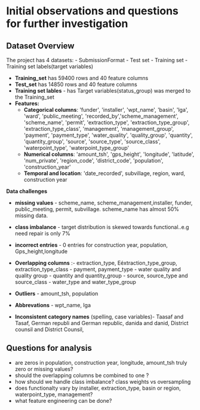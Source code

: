 # **Initial observations and questions for further investigation**

## Dataset Overview

The project has 4 datasets:
     - SubmissionFormat
     - Test set
     - Training set 
     - Training set labels(target variables)

- **Training_set** has 59400 rows and 40 feature columns
- **Test_set** has 14850 rows and 40 feature columns
- **Training set lables** - has Target variables(status_group) was merged to the Training_set
- **Features:**
   - **Categorical columns**: 'funder', 'installer', 'wpt_name', 'basin', 'lga', 'ward', 'public_meeting', 'recorded_by','scheme_management', 'scheme_name', 'permit', 'extraction_type', 'extraction_type_group', 'extraction_type_class', 'management',
    'management_group', 'payment', 'payment_type', 'water_quality', 'quality_group', 'quantity', 'quantity_group', 'source', 'source_type', 'source_class', 'waterpoint_type', 'waterpoint_type_group'
   - **Numerical columns**: 'amount_tsh', 'gps_height', 'longitude', 'latitude',
       'num_private', 'region_code', 'district_code', 'population', 'construction_year'
   - **Temporal and location**: 'date_recorded', subvillage, region, ward, construction year

**Data challenges**             
- **missing values** - scheme_name, scheme_management,installer, funder, public_meeting, permit, subvillage. scheme_name has almost 50% missing data.
- **class imbalance** - target distribution is skewed towards functional..e.g need repair is only 7%
- **incorrect entries** - 0 entries for construction year, population, Gps_height,longitude
- **Overlapping columns** :- extraction_type, Eéxtraction_type_group, extraction_type_class
                         - payment, payment_type
                         - water quality and quality group
                         - quantity and quantity_group
                         - source, source_type and source_class
                         - water_type and water_type_group
                          
- **Outliers** - amount_tsh, population
- **Abbrevations** - wpt_name, Iga 
- **Inconsistent category names** (spelling, case variables)- Taasaf and Tasaf, German republi and German republic, danida and danid, District counsil and District Counsil, 



## **Questions for analysis**
 - are zeros in population, construction year, longitude, amount_tsh truly zero or missing values?
 - should the overlapping columns be combined to one ?
 - how should we handle class imbalance? class weights vs oversampling
 - does functionalty vary by installer, extraction_type, basin or region, waterpoint_type, management?
 - what feature engineering can be done?

